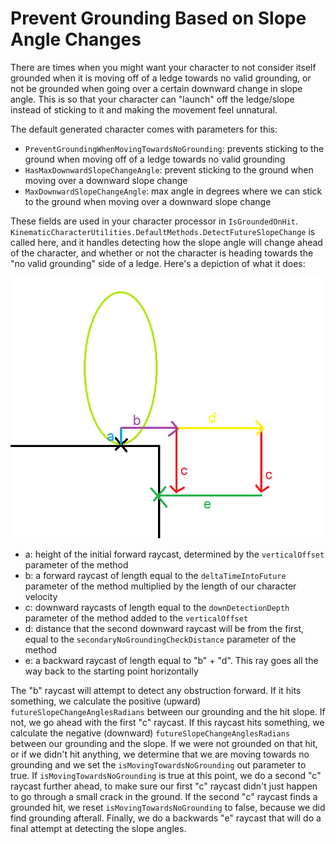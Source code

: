 

# Prevent Grounding Based on Slope Angle Changes

There are times when you might want your character to not consider itself grounded when it is moving off of a ledge towards no valid grounding, or not be grounded when going over a certain downward change in slope angle. This is so that your character can "launch" off the ledge/slope instead of sticking to it and making the movement feel unnatural. 

The default generated character comes with parameters for this:
* `PreventGroundingWhenMovingTowardsNoGrounding`: prevents sticking to the ground when moving off of a ledge towards no valid grounding
* `HasMaxDownwardSlopeChangeAngle`: prevent sticking to the ground when moving over a downward slope change
* `MaxDownwardSlopeChangeAngle`: max angle in degrees where we can stick to the ground when moving over a downward slope change

These fields are used in your character processor in `IsGroundedOnHit`. `KinematicCharacterUtilities.DefaultMethods.DetectFutureSlopeChange` is called here, and it handles detecting how the slope angle will change ahead of the character, and whether or not the character is heading towards the "no valid grounding" side of a ledge. Here's a depiction of what it does:

![](../Images/howto_slopechangedetection.png)

* a: height of the initial forward raycast, determined by the `verticalOffset` parameter of the method
* b: a forward raycast of length equal to the `deltaTimeIntoFuture` parameter of the method multiplied by the length of our character velocity
* c: downward raycasts of length equal to the `downDetectionDepth` parameter of the method added to the `verticalOffset`
* d: distance that the second downward raycast will be from the first, equal to the `secondaryNoGroundingCheckDistance` parameter of the method
* e: a backward raycast of length equal to "b" + "d". This ray goes all the way back to the starting point horizontally

The "b" raycast will attempt to detect any obstruction forward. If it hits something, we calculate the positive (upward) `futureSlopeChangeAnglesRadians` between our grounding and the hit slope. If not, we go ahead with the first "c" raycast. If this raycast hits something, we calculate the negative (downward) `futureSlopeChangeAnglesRadians` between our grounding and the slope. If we were not grounded on that hit, or if we didn't hit anything, we determine that we are moving towards no grounding and we set the `isMovingTowardsNoGrounding` out parameter to true. If `isMovingTowardsNoGrounding` is true at this point, we do a second "c" raycast further ahead, to make sure our first "c" raycast didn't just happen to go through a small crack in the ground. If the second "c" raycast finds a grounded hit, we reset `isMovingTowardsNoGrounding` to false, because we did find grounding afterall. Finally, we do a backwards "e" raycast that will do a final attempt at detecting the slope angles.
